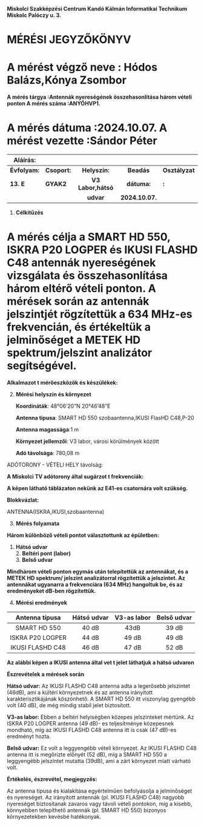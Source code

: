 **Miskolci Szakképzési Centrum Kandó Kálmán Informatikai Technikum**  
**Miskolc Palóczy u. 3\.**

# **MÉRÉSI JEGYZŐKÖNYV**

# **A mérést végző neve : Hódos Balázs,Kónya Zsombor**

**A mérés tárgya :Antennák nyereségének összehasonlítása három vételi ponton A mérés száma :ANYÖHVP1.**

# **A mérés dátuma :2024.10.07. A mérést vezette :Sándor Péter**

| Aláírás: |  |  |  |  |
| ----- | :---- | :---: | :---: | ----- |
| **Évfolyam:** | **Csoport:** | **Helyszín:** | **Beadás** | **Osztályzat** |
| **13\. E** | **GYAK2** | **V3 Labor,hátsó** | **dátuma:** | **:** |
|  |  | **udvar** | **2024.10.07.** |  |

1. **Célkitűzés**

# **A mérés célja a SMART HD 550, ISKRA P20 LOGPER és IKUSI FLASHD C48 antennák nyereségének vizsgálata és összehasonlítása három eltérő vételi ponton. A mérések során az antennák jelszintjét rögzítettük a 634 MHz-es frekvencián, és értékeltük a jelminőséget a METEK HD spektrum/jelszint analizátor segítségével.**

**Alkalmazot t mérőeszközök és készülékek:**



2. **Mérési helyszín és környezet**

 	**Koordináták**: 48°06’20”N 20°46’48”E

 	**Antenna tipusa**: SMART HD 550 szobaantenna,IKUSI FlasHD C48,P-20

 	**Antenna magassága**:1 m

 	**Környezet jellemzői**: V3 labor, városi körülmények között

 	**Adó távolsága**: 780,08 m

ADÓTORONY \- VÉTELI HELY távolság:

**A Miskolci TV adótorony által sugárzot t frekvenciák:**

**A képen látható táblázaton nekünk az E41-es csatornára volt szükség.**

**Blokkvázlat:**

ANTENNA(ISKRA,IKUSI,szobaantenna)

3. **Mérés folyamata**

**Három különböző vételi pontot választottunk az épületben:**

1. **Hátsó udvar**  
   2. **Beltéri pont (labor)**  
   3. **Belső udvar**

**Mindhárom vételi ponton egymás után telepítettük az antennákat, és a METEK HD spektrum/ jelszint analizátorral rögzítettük a jelszintet. Az antennákat ugyanarra a frekvenciára (634 MHz) hangoltuk be, és az eredményeket dB-ben rögzítettük.**

4. **Mérési eredmények**

| Antenna típusa | Hátsó udvar | V3-as labor | Belső udvar |
| :---: | :---: | :---: | :---: |
| SMART HD 550 | 40 dB | 43dB | 39 dB |
| ISKRA P20 LOGPER | 44 dB | 49 dB | 49 dB |
| IKUSI FLASHD C48 | 46 dB | 47 dB | 52 dB |

**Az alábbi képen a IKUSI antenna által vet t jelet láthatjuk a hátsó udvaron**

**Észrevételek a mérések során**

**Hátsó udvar:** Az IKUSI FLASHD C48 antenna adta a legerősebb jelszintet (46dB), ami a kültéri környezetnek és az antenna irányított karakterisztikájának köszönhető. A SMART HD 550 itt viszonylag gyengébb volt (40 dB), de még mindig stabil jelet biztosított.

**V3-as labor:** Ebben a beltéri helyiségben közepes jelszinteket mértünk. Az ISKRA P20 LOGPER antenna (49 dB)- es teljesítménye közepesnek mondható, míg az IKUSI FLASHD C48 antenna itt is csak (47 dB)-es eredményt hozta.

**Belső udvar:** Ez volt a leggyengébb vételi környezet. Az IKUSI FLASHD C48 antenna itt is megőrizte előnyét (52 dB), míg a SMART HD 550 a leggyengébb jelszintet mutatta (39dB), ami a zárt környezet miatt várható volt.

**Értékelés, észrevétel, megjegyzés:**

Az antenna tipusa és kialakítása egyértelműen befolyásolja a jelminőséget és nyereséget. Az irányított antennák (pl. IKUSI FLASHD C48) nagyobb nyereséget biztosítanak zavaros vagy távoli vételi pontokon, míg a kisebb, könnyebben telepíthető antennák (pl. SMART HD 550\) bizonyos környezetekben kevésbé hatékonyak.


